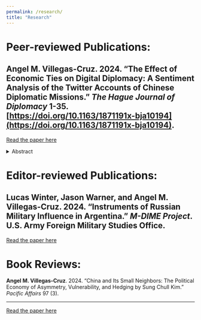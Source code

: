 ```yaml
---
permalink: /research/
title: "Research"
---
```


# Peer-reviewed Publications:

<b>Angel M. Villegas-Cruz</b>. 2024. “The Effect of Economic Ties on Digital Diplomacy: A Sentiment Analysis of the Twitter Accounts of Chinese Diplomatic Missions.” <i>The Hague Journal of Diplomacy</i> 1-35. [https://doi.org/10.1163/1871191x-bja10194](https://doi.org/10.1163/1871191x-bja10194).
---
[Read the paper here](https://doi.org/10.1163/1871191x-bja10194)

<details>
<summary>Abstract</summary>
The article examines how economic ties between host and guest countries affect the emotional valence in the social media content published by digital diplomats. Strong economic ties will lead digital diplomats to adopt a positive tone because such ties raise the potential costs of verbal aggressiveness online. A positive emotional valence on social media also serves to cultivate good public perceptions of the guest and its economic activities. To evaluate these claims, the article analyses 53,601 original tweets published by 88 Chinese diplomatic missions on Twitter from 2014 to 2020. It finds that economic ties have a strong positive effect on the tone adopted by digital diplomats. As the host’s trade dependence on China increases, Chinese diplomatic missions are more likely to adopt a positive tone on Twitter, especially when talking about politics and business. This research contributes to the study of how countries use social media to conduct diplomacy.
</details>

# Editor-reviewed Publications:
Lucas Winter, Jason Warner, and <b>Angel M. Villegas-Cruz</b>. 2024. “Instruments of Russian Military Influence in
Argentina.” <i>M-DIME Project</i>. U.S. Army Foreign Military Studies Office.
---
[Read the paper here](https://hg2wordpressfmsostor01.z2.web.core.usgovcloudapi.net/M-DIME/2024-08/TRADOCG2_FMSO_2024AUG08_MDIME_RUS_Argentina.pdf)

# Book Reviews:

<b>Angel M. Villegas-Cruz</b>. 2024. “China and Its Small Neighbors: The Political Economy of Asymmetry, Vulnerability, and Hedging by Sung Chull Kim.” <i>Pacific Affairs</i> 97 (3).

---
[Read the paper here](https://pacificaffairs.ubc.ca/book-reviews/china-and-its-small-neighbors-the-political-economy-of-asymmetry-vulnerability-and-hedging-by-sung-chull-kim/)
